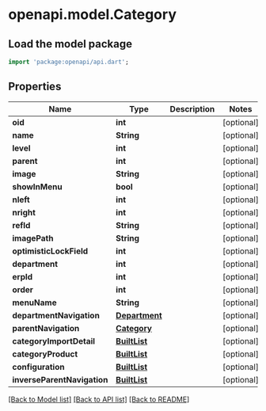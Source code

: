 # openapi.model.Category

## Load the model package
```dart
import 'package:openapi/api.dart';
```

## Properties
Name | Type | Description | Notes
------------ | ------------- | ------------- | -------------
**oid** | **int** |  | [optional] 
**name** | **String** |  | [optional] 
**level** | **int** |  | [optional] 
**parent** | **int** |  | [optional] 
**image** | **String** |  | [optional] 
**showInMenu** | **bool** |  | [optional] 
**nleft** | **int** |  | [optional] 
**nright** | **int** |  | [optional] 
**refId** | **String** |  | [optional] 
**imagePath** | **String** |  | [optional] 
**optimisticLockField** | **int** |  | [optional] 
**department** | **int** |  | [optional] 
**erpId** | **int** |  | [optional] 
**order** | **int** |  | [optional] 
**menuName** | **String** |  | [optional] 
**departmentNavigation** | [**Department**](Department.md) |  | [optional] 
**parentNavigation** | [**Category**](Category.md) |  | [optional] 
**categoryImportDetail** | [**BuiltList<CategoryImportDetail>**](CategoryImportDetail.md) |  | [optional] 
**categoryProduct** | [**BuiltList<CategoryProduct>**](CategoryProduct.md) |  | [optional] 
**configuration** | [**BuiltList<Configuration>**](Configuration.md) |  | [optional] 
**inverseParentNavigation** | [**BuiltList<Category>**](Category.md) |  | [optional] 

[[Back to Model list]](../README.md#documentation-for-models) [[Back to API list]](../README.md#documentation-for-api-endpoints) [[Back to README]](../README.md)


